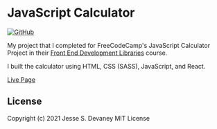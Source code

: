 # JavaScript Calculator

[![GitHub](https://img.shields.io/github/license/jessesdevaney/javascript-calculator?style=flat-square)](https://github.com/JesseSDevaney/javascript-calculator/blob/main/LICENSE)

My project that I completed for FreeCodeCamp's JavaScript Calculator Project in their [Front End Development Libraries](https://www.freecodecamp.org/learn/front-end-libraries/) course.

I built the calculator using HTML, CSS (SASS), JavaScript, and React.

<a href="https://jessesdevaney.github.io/javascript-calculator/" target="_blank">Live Page</a>

## License

Copyright (c) 2021 Jesse S. Devaney
MIT License
